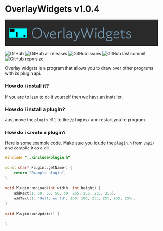 # OverlayWidgets v1.0.4
![banner](/assets/OverlayWidgets.png)

![GitHub](https://img.shields.io/github/license/Yibtag/OverlayWidgets) ![GitHub all releases](https://img.shields.io/github/downloads/Yibtag/OverlayWidgets/total) ![GitHub issues](https://img.shields.io/github/issues/Yibtag/OverlayWidgets) ![GitHub last commit](https://img.shields.io/github/last-commit/Yibtag/OverlayWidgets) ![GitHub repo size](https://img.shields.io/github/repo-size/Yibtag/OverlayWidgets)

Overlay widgets is a program that allows you to draw over other programs with its plugin api.

### How do i install it?

If you are to lazy to do it yourself then we have an [installer](https://github.com/Yibtag/OverlayWidgetsInstaller).

### How do i install a plugin?

Just move the ```plugin.dll``` to the ```/plugins/``` and restart you're program.

### How do i create a plugin?

Here is some example code. Make sure you iclude the ```plugin.h``` from ```/api/``` and compile it as a dll.

```cpp
#include "../include/plugin.h"

const char* Plugin::getName() {
	return "Example plugin";
}

void Plugin::onLoad(int width, int height) {
	addRect(1, 50, 50, 50, 50, 255, 255, 255, 255);
	addText(1, "Hello world", 100, 100, 255, 255, 255, 255);
}

void Plugin::onUpdate() {

}
```
